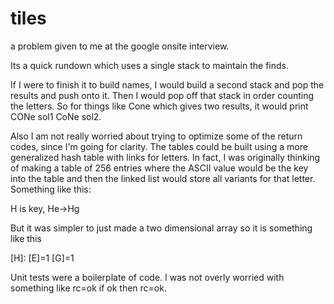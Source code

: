 tiles
=====

a problem given to me at the google onsite interview.

Its a quick rundown which uses a single stack to maintain
the finds.

If I were to finish it to build names, I would build a second stack
and pop the results and push onto it.  Then I would pop off that stack in order counting the letters.  So for things like Cone which gives two results, it 
would print
CONe sol1
CoNe sol2.

Also I am not really worried about trying to optimize some of the return codes,
since I'm going for clarity.  The tables could be built using a more generalized
hash table with links for letters.  In fact, I was originally thinking of making a table of 256 entries where the ASCII value would be the key into the table and then the linked list would store all variants for that letter.  Something like this:

H is key, He->Hg

But it was simpler to just made a two dimensional array so it is something like
this

[H]: [E]=1 [G]=1


Unit tests were a boilerplate of code.  I was not overly worried with something
like rc=ok if ok then rc=ok.

